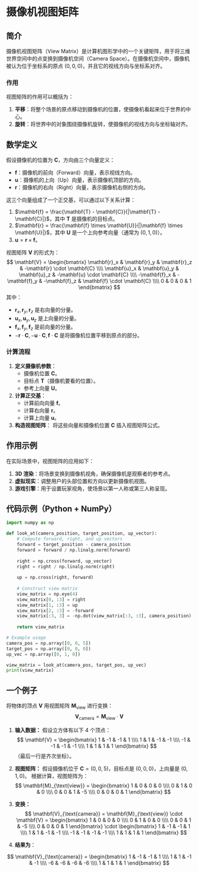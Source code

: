 # 摄像机视图矩阵

## 简介

摄像机视图矩阵（View Matrix）是计算机图形学中的一个关键矩阵，用于将三维世界空间中的点变换到摄像机空间（Camera Space）。在摄像机空间中，摄像机被认为位于坐标系的原点 $(0, 0, 0)$，并且它的视线方向与坐标系对齐。

### 作用

视图矩阵的作用可以概括为：

1. **平移**：将整个场景的原点移动到摄像机的位置，使摄像机看起来位于世界的中心。
2. **旋转**：将世界中的对象围绕摄像机旋转，使摄像机的视线方向与坐标轴对齐。

## 数学定义

假设摄像机的位置为 $\mathbf{C}$，方向由三个向量定义：

- $\mathbf{f}$：摄像机的前向（Forward）向量，表示视线方向。
- $\mathbf{u}$：摄像机的上向（Up）向量，表示摄像机顶部的方向。
- $\mathbf{r}$：摄像机的右向（Right）向量，表示摄像机右侧的方向。

这三个向量组成了一个正交基，可以通过以下关系计算：

1. $\mathbf{f} = \frac{\mathbf{T} - \mathbf{C}}{|\mathbf{T} - \mathbf{C}|}$，其中 $\mathbf{T}$ 是摄像机的目标点。
2. $\mathbf{r} = \frac{\mathbf{f} \times \mathbf{U}}{|\mathbf{f} \times \mathbf{U}|}$，其中 $\mathbf{U}$ 是一个上向参考向量（通常为 $(0, 1, 0)$）。
3. $\mathbf{u} = \mathbf{r} \times \mathbf{f}$。

视图矩阵 $\mathbf{V}$ 的形式为：
$$
\mathbf{V} = \begin{bmatrix} \mathbf{r}_x & \mathbf{r}_y & \mathbf{r}_z & -\mathbf{r} \cdot \mathbf{C} \\\\ \mathbf{u}_x & \mathbf{u}_y & \mathbf{u}_z & -\mathbf{u} \cdot \mathbf{C} \\\\ -\mathbf{f}_x & -\mathbf{f}_y & -\mathbf{f}_z & \mathbf{f} \cdot \mathbf{C} \\\\ 0 & 0 & 0 & 1 \end{bmatrix}
$$
其中：

- $\mathbf{r}_x, \mathbf{r}_y, \mathbf{r}_z$ 是右向量的分量。
- $\mathbf{u}_x, \mathbf{u}_y, \mathbf{u}_z$ 是上向量的分量。
- $\mathbf{f}_x, \mathbf{f}_y, \mathbf{f}_z$ 是前向量的分量。
- $-\mathbf{r} \cdot \mathbf{C}, -\mathbf{u} \cdot \mathbf{C}, \mathbf{f} \cdot \mathbf{C}$ 是将摄像机位置平移到原点的部分。

### 计算流程

1. **定义摄像机参数**：
    - 摄像机位置 $\mathbf{C}$。
    - 目标点 $\mathbf{T}$（摄像机要看的位置）。
    - 参考上向量 $\mathbf{U}$。
2. **计算正交基**：
    - 计算前向向量 $\mathbf{f}$。
    - 计算右向量 $\mathbf{r}$。
    - 计算上向量 $\mathbf{u}$。
3. **构造视图矩阵**： 将这些向量和摄像机位置 $\mathbf{C}$ 插入视图矩阵公式。

## 作用示例

在实际场景中，视图矩阵的应用如下：

1. **3D 渲染**：将场景变换到摄像机视角，确保摄像机是观察者的参考点。
2. **虚拟现实**：调整用户的头部位置和方向以更新摄像机视图。
3. **游戏引擎**：用于设置玩家视角，使场景以第一人称或第三人称呈现。

## 代码示例（Python + NumPy）

```python
import numpy as np

def look_at(camera_position, target_position, up_vector):
    # Compute forward, right, and up vectors
    forward = target_position - camera_position
    forward = forward / np.linalg.norm(forward)
    
    right = np.cross(forward, up_vector)
    right = right / np.linalg.norm(right)
    
    up = np.cross(right, forward)
    
    # Construct view matrix
    view_matrix = np.eye(4)
    view_matrix[0, :3] = right
    view_matrix[1, :3] = up
    view_matrix[2, :3] = -forward
    view_matrix[:3, 3] = -np.dot(view_matrix[:3, :3], camera_position)
    
    return view_matrix

# Example usage
camera_pos = np.array([0, 0, 5])
target_pos = np.array([0, 0, 0])
up_vec = np.array([0, 1, 0])

view_matrix = look_at(camera_pos, target_pos, up_vec)
print(view_matrix)
```

## 一个例子

将物体的顶点 $\mathbf{V}$ 用视图矩阵 $\mathbf{M}_{\text{view}}$ 进行变换：
$$
\mathbf{V}_{\text{camera}} = \mathbf{M}_{\text{view}} \cdot \mathbf{V}
$$

1. **输入数据：** 假设立方体有以下 4 个顶点：
    $$
    \mathbf{V} = \begin{bmatrix} 1 & -1 & -1 & 1 \\\\ 1 & 1 & -1 & -1 \\\\ -1 & -1 & -1 & -1 \\\\ 1 & 1 & 1 & 1 \end{bmatrix}
    $$
    （最后一行是齐次坐标）。

2. **视图矩阵：** 假设摄像机位于 $\mathbf{C} = (0, 0, 5)$，目标点是 $(0, 0, 0)$，上向量是 $(0, 1, 0)$。 根据计算，视图矩阵为：
    $$
    \mathbf{M}_{\text{view}} = \begin{bmatrix} 1 & 0 & 0 & 0 \\\\ 0 & 1 & 0 & 0 \\\\ 0 & 0 & 1 & -5 \\\\ 0 & 0 & 0 & 1 \end{bmatrix}
    $$

3. **变换：**
    $$
    \mathbf{V}_{\text{camera}} = \mathbf{M}_{\text{view}} \cdot \mathbf{V} = \begin{bmatrix} 1 & 0 & 0 & 0 \\\\ 0 & 1 & 0 & 0 \\\\ 0 & 0 & 1 & -5 \\\\ 0 & 0 & 0 & 1 \end{bmatrix} \cdot \begin{bmatrix} 1 & -1 & -1 & 1 \\\\ 1 & 1 & -1 & -1 \\\\ -1 & -1 & -1 & -1 \\\\ 1 & 1 & 1 & 1 \end{bmatrix}
    $$

4. **结果为**：

$$
\mathbf{V}_{\text{camera}} = \begin{bmatrix} 1 & -1 & -1 & 1 \\\\ 1 & 1 & -1 & -1 \\\\ -6 & -6 & -6 & -6 \\\\ 1 & 1 & 1 & 1 \end{bmatrix}
$$